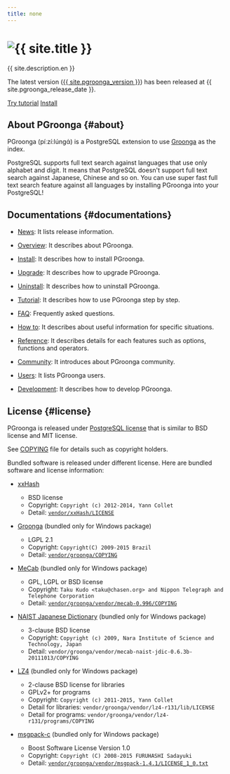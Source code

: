 ```yaml
---
title: none
---
```


<div class="jumbotron">
  <h1>
    <img alt="{{ site.title }}"
         title="{{ site.title }}"
         src="/images/pgroonga-logo.png">
  </h1>
  <p>{{ site.description.en }}</p>
  <p>The latest version
     (<a href="news/#version-{{ site.pgroonga_version | replace:".", "-" }}">{{ site.pgroonga_version }}</a>)
     has been released at {{ site.pgroonga_release_date }}.
  </p>
  <p>
    <a href="tutorial/"
       class="btn btn-primary btn-lg"
       role="button">Try tutorial</a>
    <a href="install/"
       class="btn btn-primary btn-lg"
       role="button">Install</a>
  </p>
</div>

## About PGroonga {#about}

PGroonga (píːzí:lúnɡά) is a PostgreSQL extension to use [Groonga](http://groonga.org/) as the index.

PostgreSQL supports full text search against languages that use only alphabet and digit. It means that PostgreSQL doesn't support full text search against Japanese, Chinese and so on. You can use super fast full text search feature against all languages by installing PGroonga into your PostgreSQL!

## Documentations {#documentations}

  * [News](news/): It lists release information.

  * [Overview](overview/): It describes about PGroonga.

  * [Install](install/): It describes how to install PGroonga.

  * [Upgrade](upgrade/): It describes how to upgrade PGroonga.

  * [Uninstall](uninstall/): It describes how to uninstall PGroonga.

  * [Tutorial](tutorial/): It describes how to use PGroonga step by step.

  * [FAQ](faq/): Frequently asked questions.

  * [How to](how-to/): It describes about useful information for specific situations.

  * [Reference](reference/): It describes details for each features such as options, functions and operators.

  * [Community](community/): It introduces about PGroonga community.

  * [Users](users/): It lists PGroonga users.

  * [Development](development/): It describes how to develop PGroonga.

## License {#license}

PGroonga is released under [PostgreSQL license](http://opensource.org/licenses/postgresql) that is similar to BSD license and MIT license.

See [COPYING](https://github.com/pgroonga/pgroonga/blob/master/COPYING) file for details such as copyright holders.

Bundled software is released under different license. Here are bundled software and license information:

  * [xxHash](https://github.com/Cyan4973/xxHash)
    * BSD license
    * Copyright: `Copyright (c) 2012-2014, Yann Collet`
    * Detail: [`vendor/xxHash/LICENSE`](https://github.com/Cyan4973/xxHash/blob/master/LICENSE)

  * [Groonga](http://groonga.org/) (bundled only for Windows package)
    * LGPL 2.1
    * Copyright: `Copyright(C) 2009-2015 Brazil`
    * Detail: [`vendor/groonga/COPYING`](https://github.com/groonga/groonga/blob/master/COPYING)

  * [MeCab](http://taku910.github.io/mecab/) (bundled only for Windows package)
    * GPL, LGPL or BSD license
    * Copyright: `Taku Kudo <taku@chasen.org> and Nippon Telegraph and Telephone Corporation`
    * Detail: [`vendor/groonga/vendor/mecab-0.996/COPYING`](https://github.com/taku910/mecab/blob/master/mecab/COPYING)

  * [NAIST Japanese Dictionary](https://osdn.jp/projects/naist-jdic/) (bundled only for Windows package)
    * 3-clause BSD license
    * Copyright: `Copyright (c) 2009, Nara Institute of Science and Technology, Japan`
    * Detail: `vendor/groonga/vendor/mecab-naist-jdic-0.6.3b-20111013/COPYING`

  * [LZ4](http://www.lz4.org/) (bundled only for Windows package)
    * 2-clause BSD license for libraries
    * GPLv2+ for programs
    * Copyright: `Copyright (c) 2011-2015, Yann Collet`
    * Detail for libraries: `vendor/groonga/vendor/lz4-r131/lib/LICENSE`
    * Detail for programs: `vendor/groonga/vendor/lz4-r131/programs/COPYING`

  * [msgpack-c](https://github.com/msgpack/msgpack-c) (bundled only for Windows package)
    * Boost Software License Version 1.0
    * Copyright: `Copyright (C) 2008-2015 FURUHASHI Sadayuki`
    * Detail: [`vendor/groonga/vendor/msgpack-1.4.1/LICENSE_1_0.txt`](https://github.com/msgpack/msgpack-c/blob/master/LICENSE_1_0.txt)
